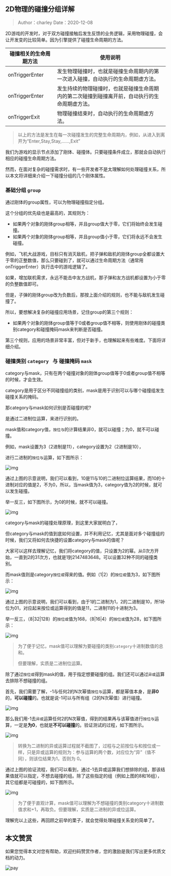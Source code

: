 ## 2D物理的碰撞分组详解

> Author：charley           Date：2020-12-08

2D游戏的开发时，对于双方碰撞接触后发生反馈的业务逻辑，采用物理碰撞，会让开发变的比较简单。因为引擎提供了碰撞生命周期的方法。

| 碰撞相关的生命周期方法 | 使用说明                                                     |
| ---------------------- | ------------------------------------------------------------ |
| onTriggerEnter         | 发生物理碰撞时，也就是碰撞生命周期内的第一次进入碰撞，自动执行的生命周期虚方法。 |
| onTriggerEnter         | 发生持续的物理碰撞时，也就是碰撞生命周期内的第二次碰撞到碰撞离开前，自动执行的生命周期虚方法。 |
| onTriggerExit          | 物理碰撞结束时，自动执行的生命周期虚方法。                   |

> 以上的方法是发生在每一次碰撞发生的完整生命周期内，例如，从进入到离开为“Enter,Stay,Stay,……,Exit”

我们为游戏的显示节点添加了刚体、碰撞体。只要碰撞条件成立，那就会自动执行相应的碰撞生命周期方法。

然而，在面对复杂的碰撞需求时，有一些开发者不是太理解如何处理碰撞关系，所以本文将详细来介绍一下碰撞分组的几个刚体属性。

### 基础分组 `group`

通过刚体的group属性，可以为物理碰撞指定分组。

这个分组的优先级也是最高的，其规则为：

- 如果两个对象的刚体group相等，并且group值大于零，它们将始终会发生碰撞。
- 如果两个对象的刚体group相等，并且group值小于零，它们将永远不会发生碰撞。

例如，飞机大战游戏，目标只有消灭敌机，把子弹和敌机的刚体group全都设置大于零的正整数值，那么只要碰到了，就可以通过生命周期方法（通常用onTriggerEnter）执行击中的游戏逻辑了。

如果，增加联机需求，永远不能击中友方战机，那子弹和友方战机都设置为小于零的负整数值即可。

但是，子弹的刚体group改为负数后，那按上面介绍的规则，也不能与敌机发生碰撞了。

所以，要想解决复杂的碰撞应用场景，记住group的第三个规则：

- 如果两个对象的刚体group值等于0或者group值不相等，则使用刚体的碰撞类别category和碰撞掩码mask来判断是否碰撞。

第三个规则，应用的场景非常丰富，但对于新手，也理解起来有些难度。下面将详细介绍。

### 碰撞类别  `category ` 与 碰撞掩码 `mask`

category与mask，只有在两个碰撞对象的刚体group值等于0或者group值不相等的时候，才会生效。

category是用于区分不同碰撞组的类别，mask是用于识别可以与哪个碰撞组发生碰撞关系的掩码。

那category与mask如何识别是否碰撞的呢?

是通过二进制位运算，来进行识别的。

mask值和category值，`按位与`的计算结果非0，就可以碰撞；为0，就不可以碰撞。

例如，mask设置为3（2进制是11），category设置为2（2进制是10），

进行二进制的`按位与`运算，如下图所示：

 ![img](img/1.png)  

通过上图的示意说明，我们可以看到，10是11与10的二进制位运算结果，而10的十进制对应的值是2，不为0，所以，当mask值为3，category值为2的时候，就可以发生碰撞。

举一反三，如下图所示，为0的时候，就不可以碰撞。

![img](img/2.png) 

category与mask的碰撞处理原理，到这里大家就明白了，

但category与mask的值到底如何设置，并不利用记忆，尤其是面对多个碰撞组的时候，我们又将如何去快捷的设置category与mask的值呢？

大家可以这样去理解记忆，我们将category的值，只设置为2的幂。从0次方开始，一直到2的31次方，也就是1到2147483648。可以设置32种不同的碰撞类别。

而mask值则是category`按位或`得来的值。例如（1|2）的`按位或`值为3，如下图所示：

![img](img/3.png)  

通过上图的示意说明，我们可以看到，由于1的二进制为1，2的二进制是10，所1补位为01，对应起来按位或运算得到的值是11，二进制11的十进制为3。

举一反三，（8|32|128）的`按位或`值为168，（8|16|4）的`按位或`值为28，如下图所示：

![img](img/4.png) 

> 为了便于记忆，mask值可以理解为要碰撞的类别`category`十进制数值的总和。
>
> 但要理解，实质是二进制位运算。

除了通过`按位或`得到mask的值，用于指定想要碰撞的组。我们还可以通过`异或`运算去排除不想碰撞的组。

首先，我们需要了解，-1与任何2的N次幂值`按位与`运算，都是幂值本身，是**非0**的，**可以碰撞**的。也就是说-1可以与所有组（2的N次幂值）进行碰撞。

![img](img/5.png) 

那么我们用-1去`异或`运算任何2的N次幂值，得到的结果再与该幂值进行`按位与`运算，一定是**为0**，也就是**不可以碰撞**的。验证测试的过程，如下图所示。

![img](img/6.png) 

> 转换为二进制的异或运算过程就不截图了，过程与之前按位与和按位或一样，只是异或运算的规则为：参与运算的两个数，对应位为“异”（值不同），则该位结果为1，否则为 0。

通过上图的验证流程，我们可以看到，通过-1去异或运算我们想排除的组，那该结果值就可以指定，不想去碰撞的组。除了这些指定的组（例如上图的8和16组），其它组都是可碰撞的，如下图所示。

![img](img/7.png) 

> 为了便于直观计算，mask值可以理解为不想碰撞的类别category十进制数值求和+1，再取负。但要理解，实质是二进制的异或位运算。



理解完以上这些，再回顾之前举的栗子，就会觉得处理碰撞关系变的简单了。







## 本文赞赏

如果您觉得本文对您有帮助，欢迎扫码赞赏作者，您的激励是我们写出更多优质文档的动力。

![pay](../../../../wechatPay.jpg)



























